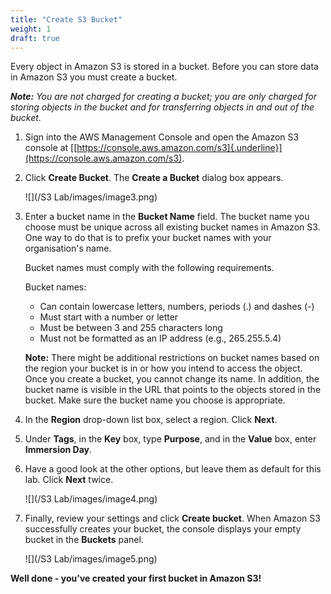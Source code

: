 ```yaml
---
title: "Create S3 Bucket"
weight: 1
draft: true
---
```


Every object in Amazon S3 is stored in a bucket. Before you can store
data in Amazon S3 you must create a bucket.

***Note:** You are not charged for creating a bucket; you are only
charged for storing objects in the bucket and for transferring objects
in and out of the bucket.*

1.  Sign into the AWS Management Console and open the Amazon S3 console
    at
    [[https://console.aws.amazon.com/s3]{.underline}](https://console.aws.amazon.com/s3).

2.  Click **Create Bucket**. The **Create a Bucket** dialog box appears.

	![](/S3 Lab/images/image3.png)

3.  Enter a bucket name in the **Bucket Name** field. The bucket name
    you choose must be unique across all existing bucket names in Amazon
    S3. One way to do that is to prefix your bucket names with your
    organisation\'s name.  

	Bucket names must comply with the following requirements.
	
	Bucket names:
	
	-   Can contain lowercase letters, numbers, periods (.) and dashes (-)
	-   Must start with a number or letter
	-   Must be between 3 and 255 characters long
	-   Must not be formatted as an IP address (e.g., 265.255.5.4)
	
	**Note:** There might be additional restrictions on bucket names based
	on the region your bucket is in or how you intend to access the object.
	Once you create a bucket, you cannot change its name. In addition, the
	bucket name is visible in the URL that points to the objects stored in
	the bucket. Make sure the bucket name you choose is appropriate.

4.  In the **Region** drop-down list box, select a region. Click
    **Next**.

5.  Under **Tags**, in the **Key** box, type **Purpose**, and in the
    **Value** box, enter **Immersion Day**.

6.  Have a good look at the other options, but leave them as default for
    this lab. Click **Next**
    twice.
    
    ![](/S3 Lab/images/image4.png)

7.  Finally, review your settings and click **Create bucket**. When
    Amazon S3 successfully creates your bucket, the console displays
    your empty bucket in the **Buckets** panel.

	![](/S3 Lab/images/image5.png)

**Well done - you've created your first bucket in Amazon S3!**

